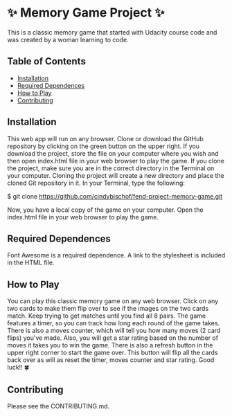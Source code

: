 # **:sparkles: Memory Game Project :sparkles:**
This is a classic memory game that started with Udacity course code and was created by a woman learning to code.

## Table of Contents

* [Installation](#installation)
* [Required Dependences](#required)
* [How to Play](#how)
* [Contributing](#contributing)

## Installation
This web app will run on any browser. Clone or download the GitHub repository by clicking on the green button on the upper right. If you download the project, store the file on your computer where you wish and then open index.html file in your web browser to play the game. If you clone the project, make sure you are in the correct directory in the Terminal on your computer. Cloning the project will create a new directory and place the cloned Git repository in it. In your Terminal, type the following:

$ git clone https://github.com/cindybischof/fend-project-memory-game.git

Now, you have a local copy of the game on your computer. Open the index.html file in your web browser to play the game.

## Required Dependences
Font Awesome is a required dependence. A link to the stylesheet is included in the HTML file.

## How to Play
You can play this classic memory game on any web browser. Click on any two cards to make them flip over to see if the images on the two cards match. Keep trying to get matches until you find all 8 pairs. The game features a timer, so you can track how long each round of the game takes. There is also a moves counter, which will tell you how many moves (2 card flips) you've made. Also, you will get a star rating based on the number of moves it takes you to win the game. There is also a refresh button in the upper right corner to start the game over. This button will flip all the cards back over as will as reset the timer, moves counter and star rating. Good luck!! :four_leaf_clover:

## Contributing
Please see the CONTRIBUTING.md.
